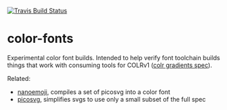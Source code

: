 [![Travis Build Status](https://travis-ci.org/googlefonts/color-fonts.svg?branch=master)](https://travis-ci.org/googlefonts/color-fonts)

# color-fonts
Experimental color font builds. Intended to help verify font toolchain builds things that work with consuming tools for COLRv1 ([colr gradients spec](https://github.com/googlefonts/colr-gradients-spec/blob/master/colr-gradients-spec.md)).

Related:

*   [nanoemoji](https://github.com/googlefonts/nanoemoji), compiles a set of picosvg into a color font 
*   [picosvg](https://github.com/googlefonts/picosvg), simplifies svgs to use only a small subset of the full spec
